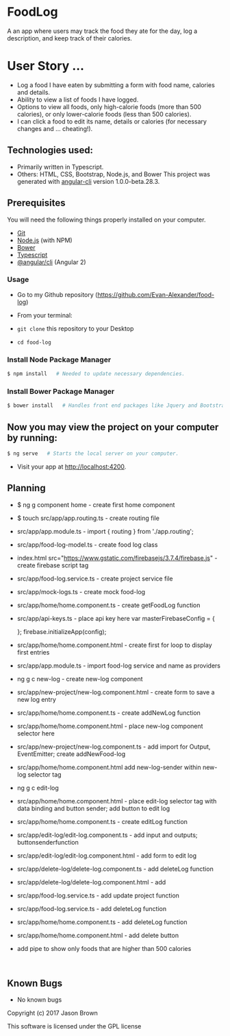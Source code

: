 # FoodLog

A an app where users may track the food they ate for the day, log a description, and keep track of their calories.

# User Story …

* Log a food I have eaten by submitting a form with food name, calories and details.
* Ability to view a list of foods I have logged.
* Options to view all foods, only high-calorie foods (more than 500 calories), or only lower-calorie foods (less than 500 calories).
* I can click a food to edit its name, details or calories (for necessary changes and ... cheating!).

## Technologies used:
- Primarily written in Typescript.
- Others: HTML, CSS, Bootstrap, Node.js, and Bower
This project was generated with [angular-cli](https://github.com/angular/angular-cli) version 1.0.0-beta.28.3.


## Prerequisites

You will need the following things properly installed on your computer.

* [Git](https://git-scm.com/)
* [Node.js](https://nodejs.org/) (with NPM)
* [Bower](https://bower.io/)
* [Typescript](https://www.typescriptlang.org/)
* [@angular/cli](https://cli.angular.io/) (Angular 2)

### Usage

* Go to my Github repository (https://github.com/Evan-Alexander/food-log)

* From your terminal:

* `git clone` this repository to your Desktop
* `cd food-log`

### Install Node Package Manager

```bash
$ npm install   # Needed to update necessary dependencies.
```

### Install Bower Package Manager

```bash
$ bower install   # Handles front end packages like Jquery and Bootstrap.
```
## Now you may view the project on your computer by running:

```bash
$ ng serve   # Starts the local server on your computer.
```
* Visit your app at [http://localhost:4200](http://localhost:4200).

## Planning

* $ ng g component home - create first home component
* $ touch src/app/app.routing.ts - create routing file
* src/app/app.module.ts - import { routing } from './app.routing';
* src/app/food-log-model.ts - create food log class
* index.html src="https://www.gstatic.com/firebasejs/3.7.4/firebase.js" - create firebase script tag
* src/app/food-log.service.ts - create project service file
* src/app/mock-logs.ts - create mock food-log
* src/app/home/home.component.ts - create getFoodLog function
* src/app/api-keys.ts - place api key here
  var masterFirebaseConfig = {

    };
    firebase.initializeApp(config);
* src/app/home/home.component.html - create first for loop to display first entries
* src/app/app.module.ts - import food-log service and name as providers
* ng g c new-log - create new-log component
* src/app/new-project/new-log.component.html - create form to save a new log entry
* src/app/home/home.component.ts - create addNewLog function
* src/app/home/home.component.html - place new-log component selector here
* src/app/new-project/new-log.component.ts - add import for Output, EventEmitter; create addNewFood-log
* src/app/home/home.component.html add new-log-sender within new-log selector tag
* ng g c edit-log
* src/app/home/home.component.html - place edit-log selector tag with data binding and button sender; add button to edit log
* src/app/home/home.component.ts - create editLog function
* src/app/edit-log/edit-log.component.ts - add input and outputs; buttonsenderfunction
* src/app/edit-log/edit-log.component.html - add form to edit log
* src/app/delete-log/delete-log.component.ts - add deleteLog function
* src/app/delete-log/delete-log.component.html - add
* src/app/food-log.service.ts - add update project function
* src/app/food-log.service.ts - add deleteLog function
* src/app/home/home.component.ts - add deleteLog function
* src/app/home/home.component.html - add delete button
* add pipe to show only foods that are higher than 500 calories

&nbsp;
## Known Bugs
* No known bugs

Copyright (c) 2017 Jason Brown

This software is licensed under the GPL license
